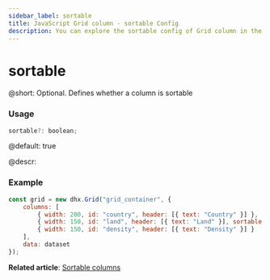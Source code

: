 ```yaml
---
sidebar_label: sortable
title: JavaScript Grid column - sortable Config 
description: You can explore the sortable config of Grid column in the documentation of the DHTMLX JavaScript UI library. Browse developer guides and API reference, try out code examples and live demos, and download a free 30-day evaluation version of DHTMLX Suite.
---
```


# sortable

@short: Optional. Defines whether a column is sortable

### Usage

~~~jsx
sortable?: boolean; 
~~~

@default: true

@descr:
### Example

~~~jsx
const grid = new dhx.Grid("grid_container", {
    columns: [
        { width: 200, id: "country", header: [{ text: "Country" }] },
        { width: 150, id: "land", header: [{ text: "Land" }], sortable: false },
        { width: 150, id: "density", header: [{ text: "Density" }] }
    ],
    data: dataset
});
~~~

**Related article**: [Sortable columns](grid/configuration.md#sortable-columns)